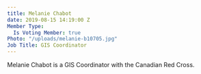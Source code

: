 ```yaml
---
title: Melanie Chabot
date: 2019-08-15 14:19:00 Z
Member Type:
  Is Voting Member: true
Photo: "/uploads/melanie-b10705.jpg"
Job Title: GIS Coordinator
---
```


Melanie Chabot is a GIS Coordinator with the Canadian Red Cross.
